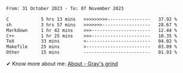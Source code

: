 <!--START_SECTION:waka-->

```txt
From: 31 October 2023 - To: 07 November 2023

C            5 hrs 13 mins   >>>>>>>>>----------------   37.92 %
sh           3 hrs 57 mins   >>>>>>>------------------   28.67 %
Markdown     1 hr 42 mins    >>>----------------------   12.44 %
C++          1 hr 25 mins    >>>----------------------   10.35 %
TeX          33 mins         >------------------------   04.02 %
Makefile     25 mins         >------------------------   03.09 %
Other        15 mins         -------------------------   01.93 %
```

<!--END_SECTION:waka-->

<!-- [![grayxu's github stats](https://github-readme-stats.vercel.app/api?username=grayxu&count_private=true&show_icons=true)](https://github.com/grayxu) -->

✔ Know more about me: [About - Gray's grind](https://www.grayxu.cn/)

